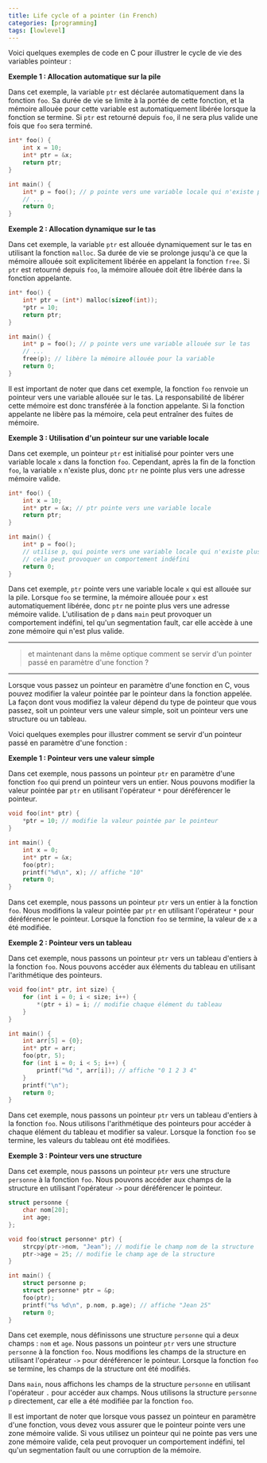 ```yaml
---
title: Life cycle of a pointer (in French)
categories: [programming]
tags: [lowlevel]
---
```


Voici quelques exemples de code en C pour illustrer le cycle de vie des variables pointeur :

**Exemple 1 : Allocation automatique sur la pile**

Dans cet exemple, la variable `ptr` est déclarée automatiquement dans la fonction `foo`. Sa durée de vie se limite à la portée de cette fonction, et la mémoire allouée pour cette variable est automatiquement libérée lorsque la fonction se termine. Si `ptr` est retourné depuis `foo`, il ne sera plus valide une fois que `foo` sera terminé.

```c
int* foo() {
    int x = 10;
    int* ptr = &x;
    return ptr;
}

int main() {
    int* p = foo(); // p pointe vers une variable locale qui n'existe plus
    // ...
    return 0;
}
```


**Exemple 2 : Allocation dynamique sur le tas**

Dans cet exemple, la variable `ptr` est allouée dynamiquement sur le tas en utilisant la fonction `malloc`. Sa durée de vie se prolonge jusqu'à ce que la mémoire allouée soit explicitement libérée en appelant la fonction `free`. Si `ptr` est retourné depuis `foo`, la mémoire allouée doit être libérée dans la fonction appelante.


```c
int* foo() {
    int* ptr = (int*) malloc(sizeof(int));
    *ptr = 10;
    return ptr;
}

int main() {
    int* p = foo(); // p pointe vers une variable allouée sur le tas
    // ...
    free(p); // libère la mémoire allouée pour la variable
    return 0;
}
```


Il est important de noter que dans cet exemple, la fonction `foo` renvoie un pointeur vers une variable allouée sur le tas. La responsabilité de libérer cette mémoire est donc transférée à la fonction appelante. Si la fonction appelante ne libère pas la mémoire, cela peut entraîner des fuites de mémoire.

**Exemple 3 : Utilisation d'un pointeur sur une variable locale**

Dans cet exemple, un pointeur `ptr` est initialisé pour pointer vers une variable locale `x` dans la fonction `foo`. Cependant, après la fin de la fonction `foo`, la variable `x` n'existe plus, donc `ptr` ne pointe plus vers une adresse mémoire valide.


```c
int* foo() {
    int x = 10;
    int* ptr = &x; // ptr pointe vers une variable locale
    return ptr;
}

int main() {
    int* p = foo();
    // utilise p, qui pointe vers une variable locale qui n'existe plus
    // cela peut provoquer un comportement indéfini
    return 0;
}
```

Dans cet exemple, `ptr` pointe vers une variable locale `x` qui est allouée sur la pile. Lorsque `foo` se termine, la mémoire allouée pour `x` est automatiquement libérée, donc `ptr` ne pointe plus vers une adresse mémoire valide. L'utilisation de `p` dans `main` peut provoquer un comportement indéfini, tel qu'un segmentation fault, car elle accède à une zone mémoire qui n'est plus valide.

___ 
>et maintenant dans la même optique comment se servir d'un pointer passé en paramètre d'une fonction ?

___

Lorsque vous passez un pointeur en paramètre d'une fonction en C, vous pouvez modifier la valeur pointée par le pointeur dans la fonction appelée. La façon dont vous modifiez la valeur dépend du type de pointeur que vous passez, soit un pointeur vers une valeur simple, soit un pointeur vers une structure ou un tableau.

Voici quelques exemples pour illustrer comment se servir d'un pointeur passé en paramètre d'une fonction :

**Exemple 1 : Pointeur vers une valeur simple**

Dans cet exemple, nous passons un pointeur `ptr` en paramètre d'une fonction `foo` qui prend un pointeur vers un entier. Nous pouvons modifier la valeur pointée par `ptr` en utilisant l'opérateur `*` pour déréférencer le pointeur.


```c
void foo(int* ptr) {
    *ptr = 10; // modifie la valeur pointée par le pointeur
}

int main() {
    int x = 0;
    int* ptr = &x;
    foo(ptr);
    printf("%d\n", x); // affiche "10"
    return 0;
}
```

Dans cet exemple, nous passons un pointeur `ptr` vers un entier à la fonction `foo`. Nous modifions la valeur pointée par `ptr` en utilisant l'opérateur `*` pour déréférencer le pointeur. Lorsque la fonction `foo` se termine, la valeur de `x` a été modifiée.

**Exemple 2 : Pointeur vers un tableau**

Dans cet exemple, nous passons un pointeur `ptr` vers un tableau d'entiers à la fonction `foo`. Nous pouvons accéder aux éléments du tableau en utilisant l'arithmétique des pointeurs.


```c
void foo(int* ptr, int size) {
    for (int i = 0; i < size; i++) {
        *(ptr + i) = i; // modifie chaque élément du tableau
    }
}

int main() {
    int arr[5] = {0};
    int* ptr = arr;
    foo(ptr, 5);
    for (int i = 0; i < 5; i++) {
        printf("%d ", arr[i]); // affiche "0 1 2 3 4"
    }
    printf("\n");
    return 0;
}
```

Dans cet exemple, nous passons un pointeur `ptr` vers un tableau d'entiers à la fonction `foo`. Nous utilisons l'arithmétique des pointeurs pour accéder à chaque élément du tableau et modifier sa valeur. Lorsque la fonction `foo` se termine, les valeurs du tableau ont été modifiées.

**Exemple 3 : Pointeur vers une structure**

Dans cet exemple, nous passons un pointeur `ptr` vers une structure `personne` à la fonction `foo`. Nous pouvons accéder aux champs de la structure en utilisant l'opérateur `->` pour déréférencer le pointeur.

```c
struct personne {
    char nom[20];
    int age;
};

void foo(struct personne* ptr) {
    strcpy(ptr->nom, "Jean"); // modifie le champ nom de la structure
    ptr->age = 25; // modifie le champ age de la structure
}

int main() {
    struct personne p;
    struct personne* ptr = &p;
    foo(ptr);
    printf("%s %d\n", p.nom, p.age); // affiche "Jean 25"
    return 0;
}
```


Dans cet exemple, nous définissons une structure `personne` qui a deux champs : `nom` et `age`. Nous passons un pointeur `ptr` vers une structure `personne` à la fonction `foo`. Nous modifions les champs de la structure en utilisant l'opérateur `->` pour déréférencer le pointeur. Lorsque la fonction `foo` se termine, les champs de la structure ont été modifiés.

Dans `main`, nous affichons les champs de la structure `personne` en utilisant l'opérateur `.` pour accéder aux champs. Nous utilisons la structure `personne` `p` directement, car elle a été modifiée par la fonction `foo`.

Il est important de noter que lorsque vous passez un pointeur en paramètre d'une fonction, vous devez vous assurer que le pointeur pointe vers une zone mémoire valide. Si vous utilisez un pointeur qui ne pointe pas vers une zone mémoire valide, cela peut provoquer un comportement indéfini, tel qu'un segmentation fault ou une corruption de la mémoire.